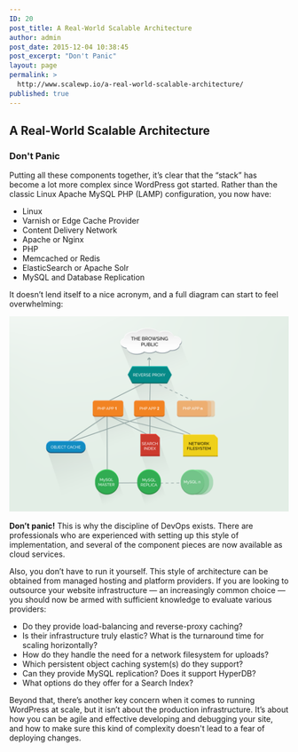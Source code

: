 ```yaml
---
ID: 20
post_title: A Real-World Scalable Architecture
author: admin
post_date: 2015-12-04 10:38:45
post_excerpt: "Don't Panic"
layout: page
permalink: >
  http://www.scalewp.io/a-real-world-scalable-architecture/
published: true
---
```

## A Real-World Scalable Architecture

### Don't Panic

Putting all these components together, it’s clear that the “stack” has become a lot more complex since WordPress got started. Rather than the classic Linux Apache MySQL PHP (LAMP) configuration, you now have:

* Linux
* Varnish or Edge Cache Provider
* Content Delivery Network
* Apache or Nginx
* PHP
* Memcached or Redis
* ElasticSearch or Apache Solr
* MySQL and Database Replication

It doesn’t lend itself to a nice acronym, and a full diagram can start to feel overwhelming:

<img src="https://raw.githubusercontent.com/joshkoenig/wordpress-at-scale/master/diagrams/real_world.png" width="1100" title="Putting it all together" />

**Don’t panic!** This is why the discipline of DevOps exists. There are professionals who are experienced with setting up this style of implementation, and several of the component pieces are now available as cloud services.

Also, you don’t have to run it yourself. This style of architecture can be obtained from managed hosting and platform providers. If you are looking to outsource your website infrastructure — an increasingly common choice — you should now be armed with sufficient knowledge to evaluate various providers:

* Do they provide load-balancing and reverse-proxy caching?
* Is their infrastructure truly elastic? What is the turnaround time for scaling horizontally?
* How do they handle the need for a network filesystem for uploads?
* Which persistent object caching system(s) do they support?
* Can they provide MySQL replication? Does it support HyperDB?
* What options do they offer for a Search Index?

Beyond that, there’s another key concern when it comes to running WordPress at scale, but it isn’t about the production infrastructure. It’s about how you can be agile and effective developing and debugging your site, and how to make sure this kind of complexity doesn't lead to a fear of deploying changes.

&nbsp;